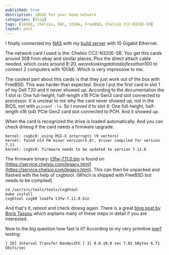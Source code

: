 ```yaml
---
published: true
description: 10GbE for your home network
categories: [blog]
tags: [10GbE, Chelsio, DAC, n320e, FreeBSD, Chelsio CC2-N320E-SR]
layout: post
---
```


I finally connected my [NAS](https://l33tsource.com/blog/2019/03/23/self-build-xeon-d-nas/) with my [build server](https://l33tsource.com/blog/2014/07/16/Dell-T20-Review/) with 10 Gigabit Ethernet.

The network card I used is the: Chelsio CC2-N320E-SR.
You get this cards around 30$ from ebay and similar places.
Plus the direct attach cable needed, which costs around 8-20$,
we are looking at a total of less than 100$ to connect 2 computers
with 10GbE. Which is very impressive to me. 

The coolest part about this cards is that they just work out
of the box with FreeBSD. This was harder than expected. Since I put 
the first card in slot 1 of my Dell T20 and it never showed up.
According to the documentation the 1 slot is: One full-height, 
half-length x16 PCIe Gen3 card slot connected to processor. 
It is unclear to me why the card never showed up, 
not in the BIOS, not with `pciconf -lv`. 
So I moved it to slot 4: One full-height, 
half-length x16 (x4) PCIe Gen2 card slot connected to PCH. 
And it showed up.

When the card is recognized the drive is loaded automatically.
And you can check dmesg if the card needs a firmware upgrade.

```
kernel: cxgbc0: using MSI-X interrupts (9 vectors)
kernel: found old FW minor version(5.0), driver compiled for version 7.11
kernel: cxgbc0: firmware needs to be updated to version 7.11.0
```

The firmware binary: [t3fw-7.11.0.bin](https://service.chelsio.com/drivers/firmware/t3/t3fw-7.11.0.bin.gz) is found on
[https://service.chelsio.com/legacy.html](https://service.chelsio.com/legacy.html).
This can then be unpacked and flashed with the help of cxgbtool.
(Which is shipped with FreeBSD but needs to be compiled)

```
cd /usr/src/tools/tools/cxgbtool
make install
cxgbtool cxgb0 loadfw t3fw-7.11.0.bin
```

And that's it, reboot and check dmesg again. 
There is a great [blog post by Boris Tassou](https://www.boris-tassou.fr/freebsd-chelsio-n320e/)
which explains many of these steps in detail if you are interested. 

Now to the big question how fast is it? 
According to my very primitive [iperf](https://iperf.fr/) testing:

```
[ ID] Interval Transfer Bandwidth [ 3] 0.0-10.0 sec 7.82 GBytes 6.71 Gbits/sec
```
